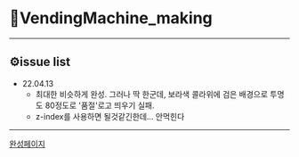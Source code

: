 # 🥤VendingMachine_making
---
## ⚙️issue list
- 22.04.13
  - 최대한 비슷하게 완성. 그러나 딱 한군데, 보라색 콜라위에 검은 배경으로 투명도 80정도로 '품절'로고 띄우기 실패.
  - z-index를 사용하면 될것같긴한데... 안먹힌다
---

[완성페이지](https://ryungom.github.io/VendingMachine/)
